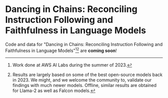 # Dancing in Chains: Reconciling Instruction Following and Faithfulness in Language Models
Code and data for "Dancing in Chains: Reconciling Instruction Following and Faithfulness in Language Models"[^1][^2] are **coming soon**!

[^1]: Work done at AWS AI Labs during the summer of 2023.
[^2]: Results are largely based on some of the best open-source models back in 2023. We might, and we welcome the community to, validate our findings with much newer models. Offline, similar results are obtained for Llama-2 as well as Falcon models.
